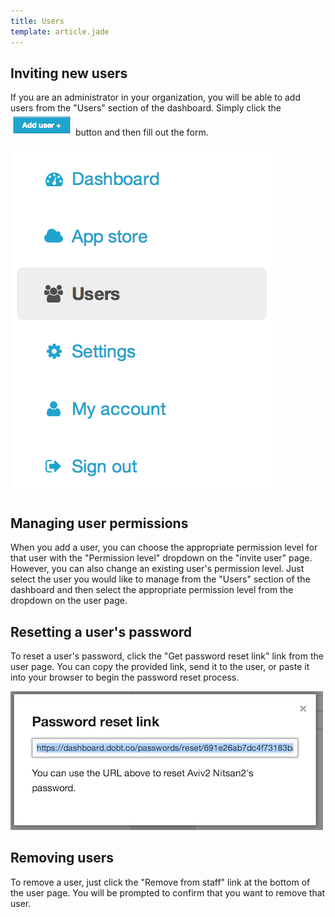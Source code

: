 ```yaml
---
title: Users
template: article.jade
---
```


## Inviting new users

If you are an administrator in your organization, you will be able to add users from the "Users" section of the dashboard. Simply click the ![add user](images/screenshot_add_user.png) button and then fill out the form.

![users](images/screenshot_users.png)

## Managing user permissions

When you add a user, you can choose the appropriate permission level for that user with the "Permission level" dropdown on the "invite user" page. However, you can also change an existing user's permission level. Just select the user you would like to manage from the "Users" section of the dashboard and then select the appropriate permission level from the dropdown on the user page.

## Resetting a user's password

To reset a user's password, click the "Get password reset link" link from the user page. You can copy the provided link, send it to the user, or paste it into your browser to begin the password reset process.

![reset password](images/screenshot_reset_password.png)

## Removing users

To remove a user, just click the "Remove from staff" link at the bottom of the user page. You will be prompted to confirm that you want to remove that user.
